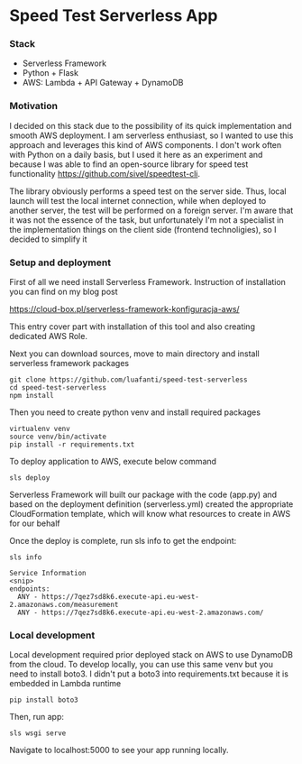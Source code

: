 # Speed Test Serverless App 

### Stack
- Serverless Framework
- Python + Flask
- AWS: Lambda + API Gateway + DynamoDB

### Motivation

I decided on this stack due to the possibility of its quick implementation and smooth AWS deployment. I am serverless enthusiast,  so I wanted to use this approach and leverages this kind of AWS components. I don't work often with Python on a daily basis, but I used it here as an experiment and because I was able to find an open-source library for speed test functionality https://github.com/sivel/speedtest-cli. 

The library obviously performs a speed test on the server side. Thus, local launch will test the local internet connection, while when deployed to another server, the test will be performed on a foreign server. I'm aware that it was not the essence of the task, but unfortunately I'm not a specialist in the implementation things on the client side (frontend technoligies), so I decided to simplify it

### Setup and deployment

First of all we need install Serverless Framework. Instruction of installation you can find on my blog post 

https://cloud-box.pl/serverless-framework-konfiguracja-aws/

This entry cover part with installation of this tool and also creating dedicated AWS Role. 


Next you can download sources, move to main directory and install serverless framework packages 

```
git clone https://github.com/luafanti/speed-test-serverless
cd speed-test-serverless
npm install
```

Then you need to create python venv and install required packages

```
virtualenv venv
source venv/bin/activate
pip install -r requirements.txt
```

To deploy application to AWS, execute below command 

```
sls deploy
```

Serverless Framework will built our package with the code (app.py) and based on the deployment definition (serverless.yml) created the appropriate CloudFormation template, which will know what resources to create in AWS for our behalf

Once the deploy is complete, run sls info to get the endpoint:

```
sls info

Service Information
<snip>
endpoints:
  ANY - https://7qez7sd8k6.execute-api.eu-west-2.amazonaws.com/measurement
  ANY - https://7qez7sd8k6.execute-api.eu-west-2.amazonaws.com/

```

### Local development
Local development required prior deployed stack on AWS to use DynamoDB from the cloud. To develop locally, you can use this same venv but you need to install boto3. I didn't put a boto3 into requirements.txt because it is embedded in Lambda runtime

```
pip install boto3
```

Then, run app:

```
sls wsgi serve
```

Navigate to localhost:5000 to see your app running locally.



